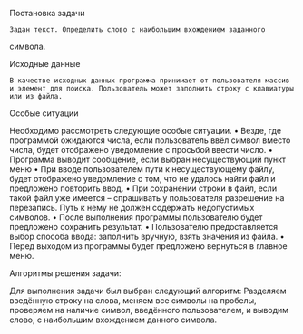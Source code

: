 Постановка задачи

	Задан текст. Определить слово с наибольшим вхождением заданного
символа.

Исходные данные

	В качестве исходных данных программа принимает от пользователя массив и элемент для поиска. Пользователь может заполнить строку с клавиатуры или из файла.

Особые ситуации

Необходимо рассмотреть следующие особые ситуации.
•	Везде, где программой ожидаются числа, если пользователь ввёл символ вместо числа, будет отображено уведомление с просьбой ввести число.
•	Программа выводит сообщение, если выбран несуществующий пункт меню
•	При вводе пользователем пути к несуществующему файлу, будет отображено уведомление о том, что не удалось найти файл и предложено повторить ввод.
•	При сохранении строки в файл, если такой файл уже имеется – спрашивать у пользователя разрешение на перезапись. Путь к нему не должен содержать недопустимых символов.
•	После выполнения программы пользователю будет предложено сохранить результат.
•	Пользователю предоставляется выбор способа ввода: заполнить вручную, взять значения из файла.
•	Перед выходом из программы будет предложено вернуться в главное меню.

Алгоритмы решения задачи:

Для выполнения задачи был выбран следующий алгоритм:
	Разделяем введённую строку на слова, меняем все символы на пробелы, проверяем на наличие символ, введённого пользователем, и выводим слово, с наибольшим вхождением данного символа.
